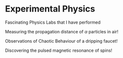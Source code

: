 # Experimental Physics

Fascinating Physics Labs that I have performed 

Measuring the propagation distance of $\alpha$ particles in air!

Observations of Chaotic Behaviour of a dripping faucet!

Discovering the pulsed magnetic resonance of spins!


